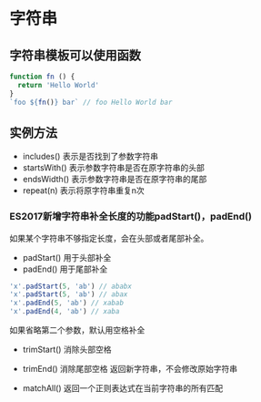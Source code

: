 # 字符串
## 字符串模板可以使用函数
```js
function fn () {
  return 'Hello World'
}
`foo ${fn()} bar` // foo Hello World bar
```
## 实例方法
- includes() 表示是否找到了参数字符串
- startsWith() 表示参数字符串是否在原字符串的头部
- endsWidth() 表示参数字符串是否在原字符串的尾部
- repeat(n) 表示将原字符串重复n次  
### ES2017新增字符串补全长度的功能padStart()，padEnd()
如果某个字符串不够指定长度，会在头部或者尾部补全。
- padStart() 用于头部补全
- padEnd() 用于尾部补全  
```js
'x'.padStart(5, 'ab') // ababx
'x'.padStart(5, 'ab') // abax
'x'.padEnd(5, 'ab') // xabab
'x'.padEnd(4, 'ab') // xaba
```
如果省略第二个参数，默认用空格补全

- trimStart() 消除头部空格
- trimEnd() 消除尾部空格
返回新字符串，不会修改原始字符串

- matchAll() 返回一个正则表达式在当前字符串的所有匹配
